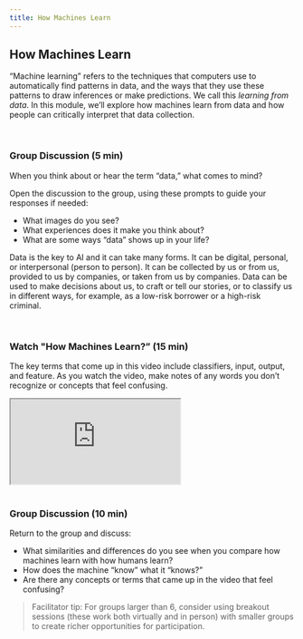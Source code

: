 ```yaml
---
title: How Machines Learn
---
```


## How Machines Learn

“Machine learning” refers to the techniques that computers use to automatically find patterns in data, and the ways that they use these patterns to draw inferences or make predictions. We call this *learning from data*. In this module, we’ll explore how machines learn from data and how people can critically interpret that data collection.

<br>

### Group Discussion (5 min)

When you think about or hear the term “data,” what comes to mind?

Open the discussion to the group, using these prompts to guide your responses if needed:	
* What images do you see?
* What experiences does it make you think about?
* What are some ways “data” shows up in your life?

Data is the key to AI and it can take many forms. It can be digital, personal, or interpersonal (person to person). It can be collected by us or from us, provided to us by companies, or taken from us by companies. Data can be used to make decisions about us, to craft or tell our stories, or to classify us in different ways, for example, as a low-risk borrower or a high-risk criminal.

<br>

### Watch "How Machines Learn?” (15 min)

The key terms that come up in this video include classifiers, input, output, and feature. As you watch the video, make notes of any words you don’t recognize or concepts that feel confusing.

<div class="embed-responsive embed-responsive-16by9">
  <iframe class="embed-responsive-item" src="https://drive.google.com/file/d/1KMZdxbHDSOf_cPHW_u6g-na79gCF83PG/preview" allowfullscreen></iframe>
</div>

<br>

### Group Discussion (10 min)

Return to the group and discuss:

* What similarities and differences do you see when you compare how machines learn with how humans learn? 
* How does the machine “know” what it “knows?” 
* Are there any concepts or terms that came up in the video that feel confusing?

> Facilitator tip: For groups larger than 6, consider using breakout sessions (these work both virtually and in person) with smaller groups to create richer opportunities for participation.
